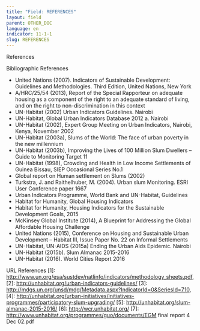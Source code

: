 ```yaml
---
title: "Field: REFERENCES"
layout: field
parent: OTHER_DOC
language: en
indicator: 11-1-1
slug: REFERENCES
---
```

References

Bibliographic References
* United Nations (2007). Indicators of Sustainable Development: Guidelines and Methodologies. Third Edition, United Nations, New York
* A/HRC/25/54 (2013), Report of the Special Rapporteur on adequate housing as a component of the right to an adequate standard of living, and on the right to non-discrimination in this context
* UN-Habitat (2002) Urban Indicators Guidelines. Nairobi
* UN-Habitat, Global Urban Indicators Database 2012 a. Nairobi
* UN-Habitat (2002), Expert Group Meeting on Urban Indicators, Nairobi, Kenya, November 2002
* UN-Habitat (2003a), Slums of the World: The face of urban poverty in the new millennium
* UN-Habitat (2003b), Improving the Lives of 100 Million Slum Dwellers – Guide to Monitoring Target 11
* UN-Habitat (1998), Crowding and Health in Low Income Settlements of Guinea Bissau, SIEP Occasional Series No.1
* Global report on Human settlement on Slums (2002)
* Turkstra, J. and Raithelhuber, M. (2004). Urban slum Monitoring. ESRI User Conference paper 1667
* Urban Indicators Programme, World Bank and UN-Habitat, Guidelines
* Habitat for Humanity, Global Housing Indicators
* Habitat for Humanity, Housing Indicators for the Sustainable Development Goals, 2015
* McKinsey Global Institute (2014), A Blueprint for Addressing the Global Affordable Housing Challenge
* United Nations (2015), Conference on Housing and Sustainable Urban Development – Habitat III, Issue Paper No. 22 on Informal Settlements
* UN-Habitat, UN-AIDS (2015a) Ending the Urban Aids Epidemic. Nairobi
* UN-Habitat (2015b). Slum Almanac 2015-2016
* UN-Habitat (2016). World Cities Report 2016

URL References
[1]: http://www.un.org/esa/sustdev/natlinfo/indicators/methodology_sheets.pdf,
[2]: http://unhabitat.org/urban-indicators-guidelines/
[3]: http://mdgs.un.org/unsd/mdg/Metadata.aspx?IndicatorId=0&SeriesId=710,
[4]: http://unhabitat.org/urban-initiatives/initiatives-programmes/participatory-slum-upgrading/
[5]: http://unhabitat.org/slum-almanac-2015-2016/
[6]: http://wcr.unhabitat.org/
[7]: http://www.unhabitat.org/programmes/guo/documents/EGM final report 4 Dec 02.pdf